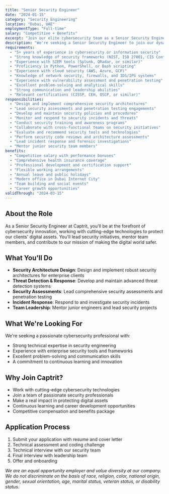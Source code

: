 ```yaml
---
title: "Senior Security Engineer"
date: "2024-01-15"
category: "Security Engineering"
location: "Dubai, UAE"
employmentType: "Full-time"
salary: "Competitive + Benefits"
excerpt: "Join our elite cybersecurity team as a Senior Security Engineer. Lead security initiatives, design robust defense systems, and protect our clients' digital assets."
description: "We're seeking a Senior Security Engineer to join our dynamic cybersecurity team. You'll be responsible for designing, implementing, and maintaining security solutions for our enterprise clients."
requirements:
  - "5+ years of experience in cybersecurity or information security"
  - "Strong knowledge of security frameworks (NIST, ISO 27001, CIS Controls)"
  - "Experience with SIEM tools (Splunk, QRadar, or similar)"
  - "Proficiency in Python, PowerShell, or Bash scripting"
  - "Experience with cloud security (AWS, Azure, GCP)"
  - "Knowledge of network security, firewalls, and IDS/IPS systems"
  - "Experience with vulnerability assessment and penetration testing"
  - "Excellent problem-solving and analytical skills"
  - "Strong communication and leadership abilities"
  - "Relevant certifications (CISSP, CEH, OSCP, or similar)"
responsibilities:
  - "Design and implement comprehensive security architectures"
  - "Lead security assessments and penetration testing engagements"
  - "Develop and maintain security policies and procedures"
  - "Monitor and respond to security incidents and threats"
  - "Conduct security training and awareness programs"
  - "Collaborate with cross-functional teams on security initiatives"
  - "Evaluate and recommend security tools and technologies"
  - "Perform security code reviews and architecture assessments"
  - "Lead incident response and forensic investigations"
  - "Mentor junior security team members"
benefits:
  - "Competitive salary with performance bonuses"
  - "Comprehensive health insurance coverage"
  - "Professional development and certification support"
  - "Flexible working arrangements"
  - "Annual leave and public holidays"
  - "Modern office in Dubai Internet City"
  - "Team building and social events"
  - "Career growth opportunities"
validThrough: "2024-03-15"
---
```


## About the Role

As a Senior Security Engineer at Captrit, you'll be at the forefront of cybersecurity innovation, working with cutting-edge technologies to protect our clients' digital assets. You'll lead security initiatives, mentor team members, and contribute to our mission of making the digital world safer.

## What You'll Do

- **Security Architecture Design**: Design and implement robust security architectures for enterprise clients
- **Threat Detection & Response**: Develop and maintain advanced threat detection systems
- **Security Assessments**: Lead comprehensive security assessments and penetration testing
- **Incident Response**: Respond to and investigate security incidents
- **Team Leadership**: Mentor junior engineers and lead security projects

## What We're Looking For

We're seeking a passionate cybersecurity professional with:
- Strong technical expertise in security engineering
- Experience with enterprise security tools and frameworks
- Excellent problem-solving and communication skills
- A commitment to continuous learning and innovation

## Why Join Captrit?

- Work with cutting-edge cybersecurity technologies
- Join a team of passionate security professionals
- Make a real impact in protecting digital assets
- Continuous learning and career development opportunities
- Competitive compensation and benefits package

## Application Process

1. Submit your application with resume and cover letter
2. Technical assessment and coding challenge
3. Technical interview with our security team
4. Final interview with leadership team
5. Offer and onboarding

*We are an equal opportunity employer and value diversity at our company. We do not discriminate on the basis of race, religion, color, national origin, gender, sexual orientation, age, marital status, veteran status, or disability status.* 